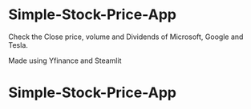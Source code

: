 # Simple-Stock-Price-App
Check the Close price, volume and Dividends of Microsoft, Google and Tesla.

Made using Yfinance and Steamlit
# Simple-Stock-Price-App
